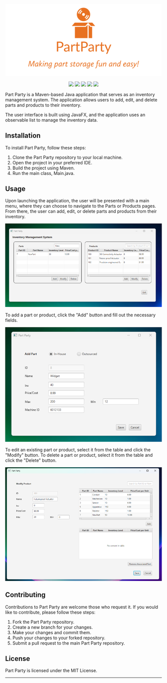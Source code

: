 <p align="center">
  <img src="assets/part_party_logo.png">
</p>

<p align="center">
  <img src="https://img.shields.io/github/license/nuiben/PartParty?style=for-the-badge">
  <img src="https://img.shields.io/github/stars/nuiben/PartParty?style=for-the-badge">
  <img src="https://img.shields.io/github/issues/nuiben/PartParty?color=blueviolet&style=for-the-badge">
  <img src="https://img.shields.io/github/forks/nuiben/PartParty?color=teal&style=for-the-badge">
  <img src="https://img.shields.io/github/issues-pr/nuiben/PartParty?color=tomato&style=for-the-badge">
</p>

Part Party is a Maven-based Java application that serves as an inventory management system. The application allows users to add, edit, and delete parts and products to their inventory.

The user interface is built using JavaFX, and the application uses an observable list to manage the inventory data.

## Installation
To install Part Party, follow these steps:

1. Clone the Part Party repository to your local machine.
2. Open the project in your preferred IDE.
3. Build the project using Maven.
4. Run the main class, Main.java.

## Usage
Upon launching the application, the user will be presented with a main menu, where they can choose to navigate to the Parts or Products pages. From there, the user can add, edit, or delete parts and products from their inventory.

<p align="center">
  <img src="assets/part-party-01.png">
</p>

To add a part or product, click the "Add" button and fill out the necessary fields. 

<p align="center">
  <img src="assets/part-party-02.png">
</p>

To edit an existing part or product, select it from the table and click the "Modify" button. To delete a part or product, select it from the table and click the "Delete" button.

<p align="center">
  <img src="assets/part-party-03.png">
</p>

## Contributing
Contributions to Part Party are welcome those who request it. If you would like to contribute, please follow these steps:

1. Fork the Part Party repository.
2. Create a new branch for your changes.
3. Make your changes and commit them.
4. Push your changes to your forked repository.
5. Submit a pull request to the main Part Party repository.

## License
Part Party is licensed under the MIT License.

---
